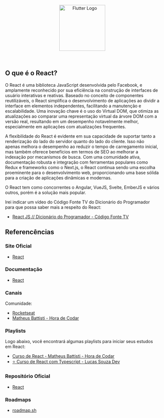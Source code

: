 <p align="center">
    <image src="../logos/react-logo.png"  height="150px" alt="Flutter Logo" />
</p>

</br>

## O que é o React?

O React é uma biblioteca JavaScript desenvolvida pelo Facebook, e amplamente reconhecido por sua eficiência na construção de interfaces de usuário interativas e reativas. Baseado no conceito de componentes reutilizáveis, o React simplifica o desenvolvimento de aplicações ao dividir a interface em elementos independentes, facilitando a manutenção e escalabilidade. Uma inovação chave é o uso do Virtual DOM, que otimiza as atualizações ao comparar uma representação virtual da árvore DOM com a versão real, resultando em um desempenho notavelmente melhor, especialmente em aplicações com atualizações frequentes.

A flexibilidade do React é evidente em sua capacidade de suportar tanto a renderização do lado do servidor quanto do lado do cliente. Isso não apenas melhora o desempenho ao reduzir o tempo de carregamento inicial, mas também oferece benefícios em termos de SEO ao melhorar a indexação por mecanismos de busca. Com uma comunidade ativa, documentação robusta e integração com ferramentas populares como Redux e frameworks como o Next.js, o React continua sendo uma escolha proeminente para o desenvolvimento web, proporcionando uma base sólida para a criação de aplicações dinâmicas e modernas.

O React tem como concorrentes o Angular, VueJS, Svelte, EmberJS e vários outros, porém é a solução mais popular.

Irei indicar um vídeo do Código Fonte TV do Dicionário do Programador para que possa saber mais a respeito do React:

- [React JS // Dicionário do Programador - Código Fonte TV](https://youtu.be/NhUr8cwDiiM?si=VUqN-L5VfcR9ygb9/)

## Referencências

### Site Oficial

- [React](https://react.dev/)

### Documentação

- [React](https://react.dev/reference/react/)

### Canais

Comunidade:
- [Rocketseat](https://www.youtube.com/@rocketseat/)
- [Matheus Battisti - Hora de Codar](https://www.youtube.com/@MatheusBattisti/)

### Playlists

Logo abaixo, você encontrará algumas playlists para iniciar seus estudos em React:

- [Curso de React - Matheus Battisti - Hora de Codar](https://www.youtube.com/watch?v=FXqX7oof0I4&list=PLnDvRpP8BneyVA0SZ2okm-QBojomniQVO/)
- [⭐️ Curso de React com Typescript - Lucas Souza Dev](https://www.youtube.com/watch?v=1bEbBkWc4-I&list=PL29TaWXah3iZktD5o1IHbc7JDqG_80iOm/)

### Repositório Oficial

- [React](https://github.com/facebook/react/)

### Roadmaps

- [roadmap.sh](https://roadmap.sh/react/)
